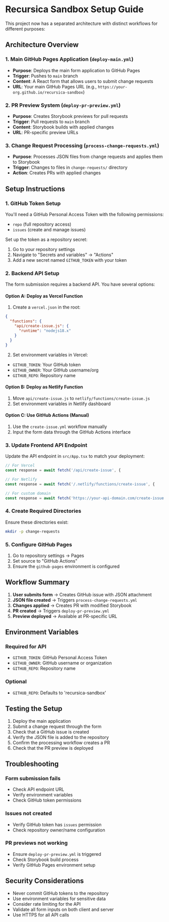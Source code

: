 # Recursica Sandbox Setup Guide

This project now has a separated architecture with distinct workflows for different purposes:

## Architecture Overview

### 1. Main GitHub Pages Application (`deploy-main.yml`)
- **Purpose**: Deploys the main form application to GitHub Pages
- **Trigger**: Pushes to `main` branch
- **Content**: A React form that allows users to submit change requests
- **URL**: Your main GitHub Pages URL (e.g., `https://your-org.github.io/recursica-sandbox`)

### 2. PR Preview System (`deploy-pr-preview.yml`)
- **Purpose**: Creates Storybook previews for pull requests
- **Trigger**: Pull requests to `main` branch
- **Content**: Storybook builds with applied changes
- **URL**: PR-specific preview URLs

### 3. Change Request Processing (`process-change-requests.yml`)
- **Purpose**: Processes JSON files from change requests and applies them to Storybook
- **Trigger**: Changes to files in `change-requests/` directory
- **Action**: Creates PRs with applied changes

## Setup Instructions

### 1. GitHub Token Setup

You'll need a GitHub Personal Access Token with the following permissions:
- `repo` (full repository access)
- `issues` (create and manage issues)

Set up the token as a repository secret:
1. Go to your repository settings
2. Navigate to "Secrets and variables" → "Actions"
3. Add a new secret named `GITHUB_TOKEN` with your token

### 2. Backend API Setup

The form submission requires a backend API. You have several options:

#### Option A: Deploy as Vercel Function
1. Create a `vercel.json` in the root:
```json
{
  "functions": {
    "api/create-issue.js": {
      "runtime": "nodejs18.x"
    }
  }
}
```

2. Set environment variables in Vercel:
- `GITHUB_TOKEN`: Your GitHub token
- `GITHUB_OWNER`: Your GitHub username/org
- `GITHUB_REPO`: Repository name

#### Option B: Deploy as Netlify Function
1. Move `api/create-issue.js` to `netlify/functions/create-issue.js`
2. Set environment variables in Netlify dashboard

#### Option C: Use GitHub Actions (Manual)
1. Use the `create-issue.yml` workflow manually
2. Input the form data through the GitHub Actions interface

### 3. Update Frontend API Endpoint

Update the API endpoint in `src/App.tsx` to match your deployment:

```javascript
// For Vercel
const response = await fetch('/api/create-issue', {

// For Netlify
const response = await fetch('/.netlify/functions/create-issue', {

// For custom domain
const response = await fetch('https://your-api-domain.com/create-issue', {
```

### 4. Create Required Directories

Ensure these directories exist:
```bash
mkdir -p change-requests
```

### 5. Configure GitHub Pages

1. Go to repository settings → Pages
2. Set source to "GitHub Actions"
3. Ensure the `github-pages` environment is configured

## Workflow Summary

1. **User submits form** → Creates GitHub issue with JSON attachment
2. **JSON file created** → Triggers `process-change-requests.yml`
3. **Changes applied** → Creates PR with modified Storybook
4. **PR created** → Triggers `deploy-pr-preview.yml`
5. **Preview deployed** → Available at PR-specific URL

## Environment Variables

### Required for API
- `GITHUB_TOKEN`: GitHub Personal Access Token
- `GITHUB_OWNER`: GitHub username or organization
- `GITHUB_REPO`: Repository name

### Optional
- `GITHUB_REPO`: Defaults to 'recursica-sandbox'

## Testing the Setup

1. Deploy the main application
2. Submit a change request through the form
3. Check that a GitHub issue is created
4. Verify the JSON file is added to the repository
5. Confirm the processing workflow creates a PR
6. Check that the PR preview is deployed

## Troubleshooting

### Form submission fails
- Check API endpoint URL
- Verify environment variables
- Check GitHub token permissions

### Issues not created
- Verify GitHub token has `issues` permission
- Check repository owner/name configuration

### PR previews not working
- Ensure `deploy-pr-preview.yml` is triggered
- Check Storybook build process
- Verify GitHub Pages environment setup

## Security Considerations

- Never commit GitHub tokens to the repository
- Use environment variables for sensitive data
- Consider rate limiting for the API
- Validate all form inputs on both client and server
- Use HTTPS for all API calls 